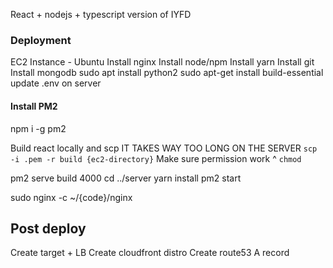 React + nodejs + typescript version of IYFD

### Deployment
EC2 Instance - Ubuntu
Install nginx
Install node/npm
Install yarn
Install git
Install mongodb
sudo apt install python2
sudo apt-get install build-essential
update .env on server

#### Install PM2
npm i -g pm2

Build react locally and scp
IT TAKES WAY TOO LONG ON THE SERVER
`scp -i .pem -r build {ec2-directory}`
Make sure permission work ^ `chmod`

pm2 serve build 4000
cd ../server
yarn install
pm2 start

sudo nginx -c ~/{code}/nginx

## Post deploy
Create target + LB
Create cloudfront distro
Create route53 A record
